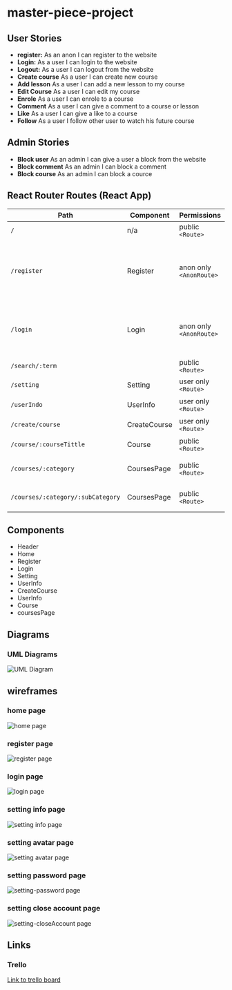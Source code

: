 # master-piece-project

## User Stories

- **register:** As an anon I can register to the website
- **Login:** As a user I can login to the website
- **Logout:** As a user I can logout from the website
- **Create course** As a user I can create new course
- **Add lesson** As a user I can add a new lesson to my course
- **Edit Course** As a user I can edit my course
- **Enrole** As a user I can enrole to a course
- **Comment** As a user I can give a comment to a course or lesson
- **Like** As a user I can give a like to a course
- **Follow** As a user I follow other user to watch his future course

## Admin Stories

- **Block user** As an admin I can give a user a block from the website
- **Block comment** As an admin I can block a comment
- **Block course** As an admin I can block a cource

## React Router Routes (React App)

| Path                              | Component    | Permissions             | Behavior                                                             |
| --------------------------------- | ------------ | ----------------------- | -------------------------------------------------------------------- |
| `/`                               | n/a          | public `<Route>`        | Home page                                                            |
| `/register`                       | Register     | anon only `<AnonRoute>` | Register form, link to login, navigate to log in page after register |
| `/login`                          | Login        | anon only `<AnonRoute>` | Login form, link to register, navigate to homepage after login       |
| `/search/:term`                   |              | public `<Route>`        |                                                                      |
| `/setting`                        | Setting      | user only `<Route>`     | Setting form,                                                        |
| `/userIndo`                       | UserInfo     | user only `<Route>`     | show other user info                                                 |
| `/create/course`                  | CreateCourse | user only `<Route>`     | create new course                                                    |
| `/course/:courseTittle`           | Course       | public `<Route>`        | show course                                                          |
| `/courses/:category`              | CoursesPage  | public `<Route>`        | show courses by category                                             |
| `/courses/:category/:subCategory` | CoursesPage  | public `<Route>`        | show courses subcategory                                             |

## Components

- Header
- Home
- Register
- Login
- Setting
- UserInfo
- CreateCourse
- UserInfo
- Course
- coursesPage

## Diagrams

### UML Diagrams

 <img src="./client-UML.drawio.png" alt="UML Diagram" />

## wireframes

### home page

 <img src=".\wireframes\home.drawio.png" alt="home page" />

### register page

 <img src=".\wireframes\register.drawio.png" alt="register page" />

### login page

 <img src=".\wireframes\login.drawio.png" alt="login page" />

### setting info page

 <img src=".\wireframes\setting-info.drawio.png" alt="setting info page" />

### setting avatar page

 <img src=".\wireframes\setting-avatar.drawio.png" alt="setting avatar page" />

### setting password page

 <img src=".\wireframes\setting-password.drawio.png" alt="setting-password page" />

### setting close account page

 <img src=".\wireframes\setting-closeAccount.drawio.png" alt="setting-closeAccount page" />

## Links

### Trello

[Link to trello board](https://trello.com/mbprojectmohammedalmuziny)
